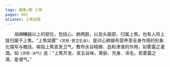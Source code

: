 ```yaml
---
tags: 藏象/腑 三焦
pages: 082
aliases: 上焦如雾
---
```

&emsp;&emsp;<dfn>指胸</dfn>~~横~~膈以上的部位，包括心、肺两脏，以及头面部，归属上焦。也有人将上肢归属于上焦。“上焦如雾”`《灵枢·营卫生会》`，是对心肺输布营养至全身作用的形象化描写与概括，喻指上焦宣发卫气，敷布水谷精微、血和津液的作用，如雾露之灌溉。如`《灵枢·决气》`说：“上焦开发，宣五谷味，熏肤、充身、泽毛，若雾露之溉，是谓气。”